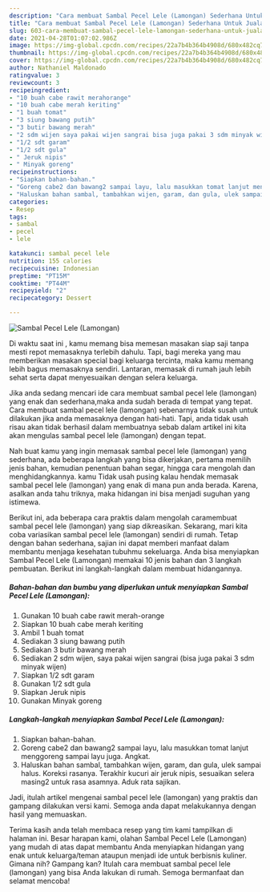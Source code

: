 ```yaml
---
description: "Cara membuat Sambal Pecel Lele (Lamongan) Sederhana Untuk Jualan"
title: "Cara membuat Sambal Pecel Lele (Lamongan) Sederhana Untuk Jualan"
slug: 603-cara-membuat-sambal-pecel-lele-lamongan-sederhana-untuk-jualan
date: 2021-04-28T01:07:02.986Z
image: https://img-global.cpcdn.com/recipes/22a7b4b364b4908d/680x482cq70/sambal-pecel-lele-lamongan-foto-resep-utama.jpg
thumbnail: https://img-global.cpcdn.com/recipes/22a7b4b364b4908d/680x482cq70/sambal-pecel-lele-lamongan-foto-resep-utama.jpg
cover: https://img-global.cpcdn.com/recipes/22a7b4b364b4908d/680x482cq70/sambal-pecel-lele-lamongan-foto-resep-utama.jpg
author: Nathaniel Maldonado
ratingvalue: 3
reviewcount: 3
recipeingredient:
- "10 buah cabe rawit merahorange"
- "10 buah cabe merah keriting"
- "1 buah tomat"
- "3 siung bawang putih"
- "3 butir bawang merah"
- "2 sdm wijen saya pakai wijen sangrai bisa juga pakai 3 sdm minyak wijen"
- "1/2 sdt garam"
- "1/2 sdt gula"
- " Jeruk nipis"
- " Minyak goreng"
recipeinstructions:
- "Siapkan bahan-bahan."
- "Goreng cabe2 dan bawang2 sampai layu, lalu masukkan tomat lanjut menggoreng sampai layu juga. Angkat."
- "Haluskan bahan sambal, tambahkan wijen, garam, dan gula, ulek sampai halus. Koreksi rasanya. Terakhir kucuri air jeruk nipis, sesuaikan selera masing2 untuk rasa asamnya. Aduk rata sajikan."
categories:
- Resep
tags:
- sambal
- pecel
- lele

katakunci: sambal pecel lele 
nutrition: 155 calories
recipecuisine: Indonesian
preptime: "PT15M"
cooktime: "PT44M"
recipeyield: "2"
recipecategory: Dessert

---
```



![Sambal Pecel Lele (Lamongan)](https://img-global.cpcdn.com/recipes/22a7b4b364b4908d/680x482cq70/sambal-pecel-lele-lamongan-foto-resep-utama.jpg)

Di waktu  saat ini , kamu memang bisa memesan masakan siap saji tanpa mesti repot memasaknya terlebih dahulu. Tapi, bagi mereka yang mau memberikan masakan special bagi keluarga tercinta, maka kamu memang lebih bagus memasaknya sendiri. Lantaran, memasak di rumah jauh lebih sehat serta dapat menyesuaikan dengan selera keluarga.

Jika anda sedang mencari ide cara membuat sambal pecel lele (lamongan) yang enak dan sederhana,maka anda sudah berada di tempat yang tepat. Cara membuat sambal pecel lele (lamongan)  sebenarnya tidak susah untuk dilakukan jika anda memasaknya dengan hati-hati. Tapi, anda tidak usah risau akan tidak berhasil dalam membuatnya 
sebab dalam artikel ini kita akan mengulas sambal pecel lele (lamongan) dengan tepat.  



Nah buat kamu yang ingin memasak sambal pecel lele (lamongan) yang sederhana, ada beberapa langkah yang bisa dikerjakan, pertama memilih jenis bahan, kemudian penentuan bahan segar, hingga cara mengolah dan menghidangkannya. kamu Tidak usah pusing kalau hendak memasak sambal pecel lele (lamongan) yang enak di mana pun anda berada. Karena, asalkan anda  tahu triknya, maka hidangan ini bisa menjadi suguhan yang istimewa.

Berikut ini, ada beberapa cara praktis  dalam mengolah caramembuat sambal pecel lele (lamongan) yang siap dikreasikan. Sekarang, mari kita coba variasikan sambal pecel lele (lamongan) sendiri di rumah. Tetap dengan bahan sederhana, sajian ini dapat memberi manfaat dalam membantu menjaga kesehatan tubuhmu sekeluarga. Anda bisa menyiapkan Sambal Pecel Lele (Lamongan) memakai 10 jenis bahan dan 3 langkah pembuatan. Berikut ini langkah-langkah dalam membuat hidangannya.

<!--inarticleads1-->

##### Bahan-bahan dan bumbu yang diperlukan untuk menyiapkan Sambal Pecel Lele (Lamongan):

1. Gunakan 10 buah cabe rawit merah-orange
1. Siapkan 10 buah cabe merah keriting
1. Ambil 1 buah tomat
1. Sediakan 3 siung bawang putih
1. Sediakan 3 butir bawang merah
1. Sediakan 2 sdm wijen, saya pakai wijen sangrai (bisa juga pakai 3 sdm minyak wijen)
1. Siapkan 1/2 sdt garam
1. Gunakan 1/2 sdt gula
1. Siapkan  Jeruk nipis
1. Gunakan  Minyak goreng




<!--inarticleads2-->

##### Langkah-langkah menyiapkan Sambal Pecel Lele (Lamongan):

1. Siapkan bahan-bahan.
1. Goreng cabe2 dan bawang2 sampai layu, lalu masukkan tomat lanjut menggoreng sampai layu juga. Angkat.
1. Haluskan bahan sambal, tambahkan wijen, garam, dan gula, ulek sampai halus. Koreksi rasanya. Terakhir kucuri air jeruk nipis, sesuaikan selera masing2 untuk rasa asamnya. Aduk rata sajikan.




Jadi, itulah artikel mengenai  sambal pecel lele (lamongan)  yang praktis dan gampang dilakukan versi kami. Semoga anda dapat melakukannya dengan hasil yang memuaskan. 

Terima kasih anda telah membaca resep yang tim kami tampilkan di halaman ini. Besar harapan kami, olahan  Sambal Pecel Lele (Lamongan) yang mudah di atas dapat membantu Anda menyiapkan hidangan yang enak untuk keluarga/teman ataupun menjadi ide untuk berbisnis kuliner. Gimana nih? Gampang kan? Itulah cara membuat sambal pecel lele (lamongan) yang bisa Anda lakukan di rumah. Semoga bermanfaat dan selamat mencoba!

